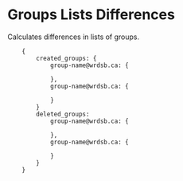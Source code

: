 # Groups Lists Differences
Calculates differences in lists of groups.

        {
            created_groups: {
                group-name@wrdsb.ca: {
                    
                },
                group-name@wrdsb.ca: {
                    
                }
            }
            deleted_groups:
                group-name@wrdsb.ca: {
                    
                },
                group-name@wrdsb.ca: {
                    
                }
            }
        }